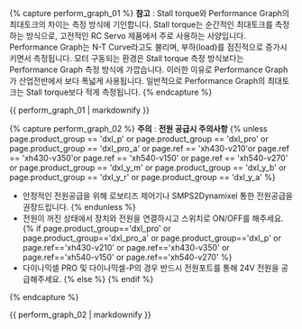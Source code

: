 {% capture perform_graph_01 %}
**참고** : Stall torque와 Performance Graph의 최대토크의 차이는 측정 방식에 기인합니다.
Stall torque는 순간적인 최대토크를 측정하는 방식으로, 고전적인 RC Servo 제품에서 주로 사용하는 사양입니다.
Performance Graph는 N-T Curve라고도 불리며, 부하(load)를 점진적으로 증가시키면서 측정됩니다.
모터 구동되는 환경은 Stall torque 측정 방식보다는 Performance Graph 측정 방식에 가깝습니다.
이러한 이유로 Performance Graph가 산업전반에서 보다 폭넓게 사용됩니다.
일반적으로 Performance Graph의 최대토크는 Stall torque보다 적게 측정됩니다.
{% endcapture %}
<div class="notice">{{ perform_graph_01 | markdownify }}</div>


{% capture perform_graph_02 %}
**주의** : **전원 공급시 주의사항**
{% unless page.product_group == 'dxl_p' or page.product_group == 'dxl_pro' or page.product_group == 'dxl_pro_a' or page.ref == 'xh430-v210'or page.ref == 'xh430-v350'or page.ref == 'xh540-v150' or page.ref == 'xh540-v270' or page.product_group == 'dxl_y_m' or page.product_group == 'dxl_y_b' or page.product_group == 'dxl_y_r' or page.product_group == 'dxl_y_a' %} 
- 안정적인 전원공급을 위해 로보티즈 제어기나 SMPS2Dynamixel 통한 전원공급을 권장드립니다.
{% endunless %}
- 전원이 꺼진 상태에서 장치와 전원을 연결하시고 스위치로 ON/OFF를 해주세요.
{% if page.product_group=='dxl_pro' or page.product_group=='dxl_pro_a' or page.product_group=='dxl_p' or page.ref=='xh430-v210' or page.ref=='xh430-v350' or page.ref=='xh540-v150' or page.ref=='xh540-v270' %}
- 다이나믹셀 PRO 및 다이나믹셀-P의 경우 반드시 전원포트를 통해 24V 전원을 공급해주세요.
{% else %}
{% endif %}

{% endcapture %}
<div class="notice--danger">{{ perform_graph_02 | markdownify }}</div>
